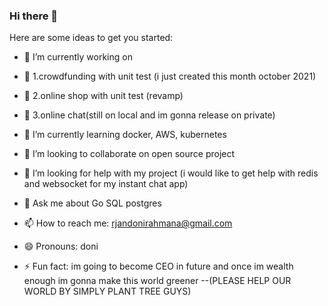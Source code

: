 ### Hi there 👋

<!--
**rjandonirahmana/rjandonirahmana** is a ✨ _special_ ✨ repository because its `README.md` (this file) appears on your GitHub profile  -->

Here are some ideas to get you started:

- 🔭 I’m currently working on 
- 🔭 1.crowdfunding with unit test (i just created this month october 2021)
- 🔭 2.online shop with unit test (revamp)
- 🔭 3.online chat(still on local and im gonna release on private) 


- 🌱 I’m currently learning docker, AWS, kubernetes
- 👯 I’m looking to collaborate on open source project 
- 🤔 I’m looking for help with my project (i would like to get help with redis and websocket for my instant chat app)
- 💬 Ask me about Go SQL postgres
- 📫 How to reach me: rjandonirahmana@gmail.com
- 😄 Pronouns: doni
- ⚡ Fun fact: im going to become CEO in future and once im wealth enough im gonna make this world greener
--(PLEASE HELP OUR WORLD BY SIMPLY PLANT TREE GUYS)

